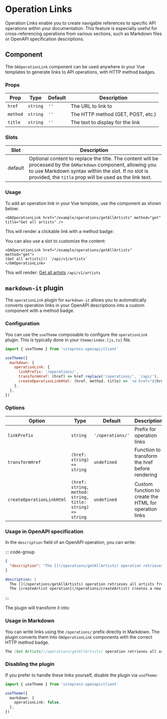 # Operation Links

Operation Links enable you to create navigable references to specific API operations within your documentation. This feature is especially useful for cross-referencing operations from various sections, such as Markdown files or OpenAPI specification descriptions.

## Component

The `OAOperationLink` component can be used anywhere in your Vue templates to generate links to API operations, with HTTP method badges.

### Props

| Prop | Type | Default | Description |
| ---- | ---- | ------- | ----------- |
| `href` | `string` | `''` | The URL to link to |
| `method` | `string` | `''` | The HTTP method (GET, POST, etc.) |
| `title` | `string` | `''` | The text to display for the link |

### Slots

| Slot    | Description                                                                                                                                                                                                                      |
|---------|----------------------------------------------------------------------------------------------------------------------------------------------------------------------------------------------------------------------------------|
| default | Optional content to replace the title. The content will be processed by the `OAMarkdown` component, allowing you to use Markdown syntax within the slot. If no slot is provided, the `title` prop will be used as the link text. |

### Usage

To add an operation link in your Vue template, use the component as shown below:

```vue
<OAOperationLink href="/example/operations/getAllArtists" method="get" title="Get all artists" />
```

This will render a clickable link with a method badge: <OAOperationLink href="/example/operations/getAllArtists" method="get" title="Get all artists" />

You can also use a slot to customize the content:

```vue
<OAOperationLink href="/example/operations/getAllArtists" method="get">
[Get all artists]() `/api/v1/artists`
</OAOperationLink>
```

This will render:
<OAOperationLink href="/example/operations/getAllArtists" method="get">[Get all artists]() `/api/v1/artists`</OAOperationLink>

## `markdown-it` plugin

The `operationLink` plugin for `markdown-it` allows you to automatically converts operation links in your OpenAPI descriptions into a custom component with a method badge.

### Configuration

You can use the `useTheme` composable to configure the `operationLink` plugin. This is typically done in your `theme/index.[js,ts]` file.

```js
import { useTheme } from 'vitepress-openapi/client'

useTheme({
  markdown: {
    operationLink: {
      linkPrefix: '/operations/',
      transformHref: (href) => href.replace('/operations/', '/api/'),
      createOperationLinkHtml: (href, method, title) => `<a href="${href}" class="operation-link">${title} (${method})</a>`,
    },
  },
})
```

### Options

| Option | Type | Default | Description |
| ------ | ---- | ------- | ----------- |
| `linkPrefix` | `string` | `'/operations/'` | Prefix for operation links |
| `transformHref` | `(href: string) => string` | `undefined` | Function to transform the href before rendering |
| `createOperationLinkHtml` | `(href: string, method: string, title: string) => string` | `undefined` | Custom function to create the HTML for operation links |

### Usage in OpenAPI specification

In the `description` field of an OpenAPI operation, you can write:

::: code-group

```json [json]
{
  "description": "The [](/operations/getAllArtists) operation retrieves all artists from the database.\nThe [createArtist operation](/operations/createArtist) creates a new artist in the database."
}
```

```yaml [yaml]
description: |
  The [](/operations/getAllArtists) operation retrieves all artists from the database.
  The [createArtist operation](/operations/createArtist) creates a new artist in the database.
```

:::

The plugin will transform it into:

<OAMarkdown :content="'The [](/operations/getAllArtists) operation retrieves all artists from the database.\nThe [createArtist operation](/operations/createArtist) creates a new artist in the database.'" />

### Usage in Markdown

You can write links using the `/operations/` prefix directly in Markdown. The plugin
converts them into `OAOperationLink` components with the correct HTTP method badge.

```markdown
The [Get Artists](/operations/getAllArtists) operation retrieves all artists.
```

### Disabling the plugin

If you prefer to handle these links yourself, disable the plugin via `useTheme`:

```ts
import { useTheme } from 'vitepress-openapi/client'

useTheme({
  markdown: {
    operationLink: false,
  },
})
```
